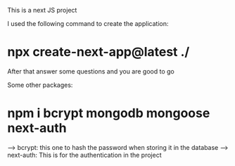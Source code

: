 This is a next JS project

I used the following command to create the application:

# npx create-next-app@latest ./

After that answer some questions and you are good to go

Some other packages:

# npm i bcrypt mongodb mongoose next-auth

--> bcrypt: this one to hash the password when storing it in the database
--> next-auth: This is for the authentication in the project
